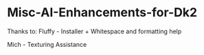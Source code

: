 # Misc-AI-Enhancements-for-Dk2

Thanks to:
Fluffy - Installer + Whitespace and formatting help


Mich - Texturing Assistance
